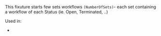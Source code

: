 This fixuture starts few sets workflows `(NumberOfSets)`- each set containing a workflow of each Status (ie. Open, Terminated, ..)

Used in:

- 
